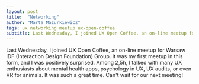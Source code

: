 ```yaml
---
layout: post
title:  "Networking"
author: "Marta Mazurkiewicz"
tags: ux networking meetup ux-open-coffee 
subtitle: Last Wednesday, I joined UX Open Coffee, an on-line meetup for Warsaw IDF (Interaction Design Foundation) Group.
---
```


Last Wednesday, I joined UX Open Coffee, an on-line meetup for Warsaw IDF (Interaction Design Foundation) Group. It was my first meetup in this form, and I was positively surprised. Among 2,5h, I talked with many UX enthusiasts about mental health apps, psychology in UX, UX audits, or even VR for animals. It was such a great time. Can't wait for our next meeting!
